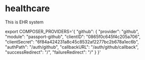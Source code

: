 # healthcare

This is EHR system


export COMPOSER_PROVIDERS='{
  "github": {
    "provider": "github",
    "module": "passport-github",
    "clientID": "0865f0c645f4c205a706",                    
    "clientSecret": "6f84a424231a8c45c8532af2277bc2b678a1ec6b",               
    "authPath": "/auth/github",
    "callbackURL": "/auth/github/callback",
    "successRedirect": "/",
    "failureRedirect": "/"
  }
}'